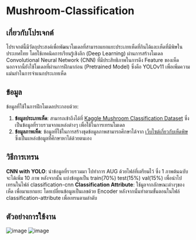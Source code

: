 # Mushroom-Classification

## เกี่ยวกับโปรเจกต์
โปรเจกต์นี้มีวัตถุประสงค์เพื่อพัฒนาโมเดลที่สามารถแยกแยะประเภทเห็ดที่กินได้และเห็ดที่มีพิษในประเทศไทย โดยใช้เทคนิคการเรียนรู้เชิงลึก (Deep Learning) ผ่านการสร้างโมเดล Convolutional Neural Network (CNN) ที่มีประสิทธิภาพในการดึง Feature ของเห็ด นอกจากนี้ยังใช้โมเดลที่ผ่านการฝึกมาก่อน (Pretrained Model) ซึ่งคือ YOLOv11 เพื่อเพิ่มความแม่นยำในการจำแนกประเภทเห็ด

## ข้อมูล
ข้อมูลที่ใช้ในการฝึกโมเดลประกอบด้วย:
1. **ข้อมูลประเภทเห็ด**: สามารถเข้าถึงได้ที่ [Kaggle Mushroom Classification Dataset](https://www.kaggle.com/datasets/uciml/mushroom-classification) ซึ่งเป็นข้อมูลที่รวบรวมจากแหล่งต่างๆ เพื่อใช้ในการเทรนโมเดล 
2. **ข้อมูลภาพเห็ด**: ข้อมูลที่ใช้ในการสร้างชุดข้อมูลภาพสามารถศึกษาได้จาก [เว็บไซต์เกี่ยวกับเห็ดพิษ](https://science.sut.ac.th/gradbio/stupresent/2550/1_2550/gr4/toxic_mushroom.htm) ซึ่งเป็นแหล่งข้อมูลที่ศึกษาหาได้ด้วยตนเอง

## วิธีการเทรน
**CNN with YOLO**: นำข้อมูลที่รวบรวมมา ไปทำการ AUG ด้วยไฟล์ที่เตรียมไว้ ซึ่ง 1 ภาพต้นฉบับจะได้เพิ่ม 10 ภาพ
หลังจากนั้น แบ่งข้อมูลเป็น train(70%) test(15%) val(15%) เพื่อนำไปเทรนในไฟล์ classification-cnn
**Classification Attribute**: ใช้มูลจากลักษณะต่างๆของเห็ด เพื่อมาแยกแยะ โดยเปลี่ยนข้อมูลเป็นเลขด้วย Encoder 
หลังจากนั้นทำตามขั้นตอนในไฟล์ classification-attribute เพื่อเทรนตามลำดับ 

## ตัวอย่างการใช้งาน

![image](https://github.com/user-attachments/assets/891342aa-d155-4640-b3f5-8082c4617865)  ![image](https://github.com/user-attachments/assets/47e7173f-940d-410e-bc5d-1e057886022b)


